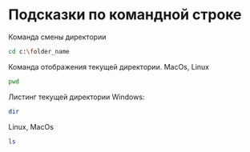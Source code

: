 # Подсказки по командной строке

Команда смены директории  
```sh  
cd c:\folder_name
```

Команда отображения текущей директории. MacOs, Linux
```sh  
pwd
```

Листинг текущей директории
Windows:
```sh
dir
```
Linux, MacOs
```sh
ls
```